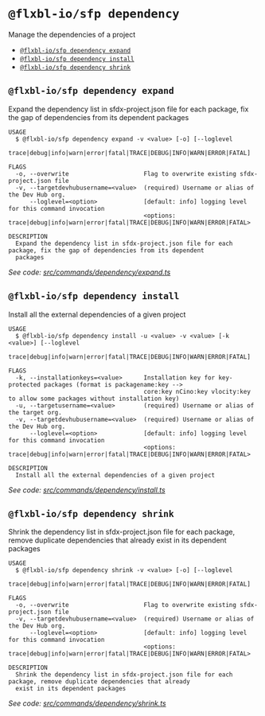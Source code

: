 `@flxbl-io/sfp dependency`
=========================

Manage the dependencies of a project

* [`@flxbl-io/sfp dependency expand`](#flxbliosfp-dependency-expand)
* [`@flxbl-io/sfp dependency install`](#flxbliosfp-dependency-install)
* [`@flxbl-io/sfp dependency shrink`](#flxbliosfp-dependency-shrink)

## `@flxbl-io/sfp dependency expand`

Expand the dependency list in sfdx-project.json file for each package, fix the gap of dependencies from its dependent packages

```
USAGE
  $ @flxbl-io/sfp dependency expand -v <value> [-o] [--loglevel
    trace|debug|info|warn|error|fatal|TRACE|DEBUG|INFO|WARN|ERROR|FATAL]

FLAGS
  -o, --overwrite                     Flag to overwrite existing sfdx-project.json file
  -v, --targetdevhubusername=<value>  (required) Username or alias of the Dev Hub org.
      --loglevel=<option>             [default: info] logging level for this command invocation
                                      <options: trace|debug|info|warn|error|fatal|TRACE|DEBUG|INFO|WARN|ERROR|FATAL>

DESCRIPTION
  Expand the dependency list in sfdx-project.json file for each package, fix the gap of dependencies from its dependent
  packages
```

_See code: [src/commands/dependency/expand.ts](https://github.com/flxbl-io/sfp)_

## `@flxbl-io/sfp dependency install`

Install all the external dependencies of a given project

```
USAGE
  $ @flxbl-io/sfp dependency install -u <value> -v <value> [-k <value>] [--loglevel
    trace|debug|info|warn|error|fatal|TRACE|DEBUG|INFO|WARN|ERROR|FATAL]

FLAGS
  -k, --installationkeys=<value>      Installation key for key-protected packages (format is packagename:key -->
                                      core:key nCino:key vlocity:key to allow some packages without installation key)
  -u, --targetusername=<value>        (required) Username or alias of the target org.
  -v, --targetdevhubusername=<value>  (required) Username or alias of the Dev Hub org.
      --loglevel=<option>             [default: info] logging level for this command invocation
                                      <options: trace|debug|info|warn|error|fatal|TRACE|DEBUG|INFO|WARN|ERROR|FATAL>

DESCRIPTION
  Install all the external dependencies of a given project
```

_See code: [src/commands/dependency/install.ts](https://github.com/flxbl-io/sfp)_

## `@flxbl-io/sfp dependency shrink`

Shrink the dependency list in sfdx-project.json file for each package, remove duplicate dependencies that already exist in its dependent packages

```
USAGE
  $ @flxbl-io/sfp dependency shrink -v <value> [-o] [--loglevel
    trace|debug|info|warn|error|fatal|TRACE|DEBUG|INFO|WARN|ERROR|FATAL]

FLAGS
  -o, --overwrite                     Flag to overwrite existing sfdx-project.json file
  -v, --targetdevhubusername=<value>  (required) Username or alias of the Dev Hub org.
      --loglevel=<option>             [default: info] logging level for this command invocation
                                      <options: trace|debug|info|warn|error|fatal|TRACE|DEBUG|INFO|WARN|ERROR|FATAL>

DESCRIPTION
  Shrink the dependency list in sfdx-project.json file for each package, remove duplicate dependencies that already
  exist in its dependent packages
```

_See code: [src/commands/dependency/shrink.ts](https://github.com/flxbl-io/sfp)_
